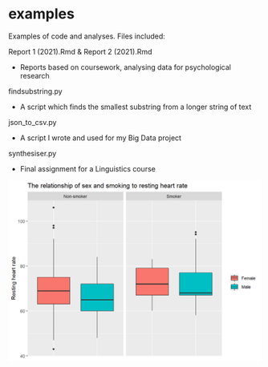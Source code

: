 # examples
Examples of code and analyses. Files included:

Report 1 (2021).Rmd & Report 2 (2021).Rmd
- Reports based on coursework, analysing data for psychological research

findsubstring.py
- A script which finds the smallest substring from a longer string of text

json_to_csv.py
- A script I wrote and used for my Big Data project

synthesiser.py
- Final assignment for a Linguistics course

![Screenshot](smoking.png)
